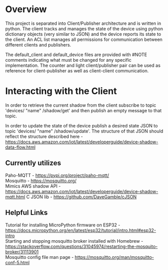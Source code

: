 # Overview
This project is separated into Client/Publisher architecture and is written in python. The client tracks and manages the state of the device using python dictionary objects 
(very similar to JSON) and the device reports its state to the client. An ACL list manages all permissions for communication between different clients and publishers.

The default_client and default_device files are provided with #NOTE comments indicating what must be changed for any specific implementation. The counter and light 
client/publisher pair can be used as reference for client-publisher as well as client-client communication.

# Interacting with the Client
In order to retrieve the current shadow from the client subscribe to topic 'devices/ "name" /shadow/get' and then publish an empty message to that topic.

In order to update the state of the device publish a desired state JSON to topic 'devices/ "name" /shadow/update'.
The structure of that JSON should reflect the structure described here - https://docs.aws.amazon.com/iot/latest/developerguide/device-shadow-data-flow.html

## Currently utilizes
Paho-MQTT - https://pypi.org/project/paho-mqtt/  
Mosquitto - https://mosquitto.org/  
Mimics AWS shadow API - https://docs.aws.amazon.com/iot/latest/developerguide/device-shadow-mqtt.html
C JSON lib - https://github.com/DaveGamble/cJSON

## Helpful Links
Tutorial for installing MicroPython firmware on ESP32 - https://docs.micropython.org/en/latest/esp32/tutorial/intro.html#esp32-intro  
Starting and stopping mosquitto broker installed with Homebrew - https://stackoverflow.com/questions/31045974/restarting-the-mosquito-broker/31113901  
Mosquitto config file man page - https://mosquitto.org/man/mosquitto-conf-5.html
